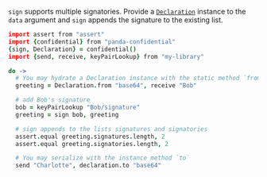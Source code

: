 `sign` supports multiple signatories.  Provide a [`Declaration`]() instance to the `data` argument and `sign` appends the signature to the existing list.

```coffeescript
import assert from "assert"
import {confidential} from "panda-confidential"
{sign, Declaration} = confidential()
import {send, receive, keyPairLookup} from "my-library"

do ->
  # You may hydrate a Declaration instance with the static method `from`
  greeting = Declaration.from "base64", receive "Bob"

  # add Bob's signature
  bob = keyPairLookup "Bob/signature"
  greeting = sign bob, greeting

  # sign appends to the lists signatures and signatories
  assert.equal greeting.signatures.length, 2
  assert.equal greeting.signatories.length, 2

  # You may serialize with the instance method `to`
  send "Charlotte", declaration.to "base64"
```
